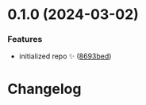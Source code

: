 # 0.1.0 (2024-03-02)

### Features

- initialized repo ✨ ([8693bed](https://github.com/JoshuaKGoldberg/prune-github-notifications/commit/8693bede4403bf033093745840abc4a641b604bd))

# Changelog
